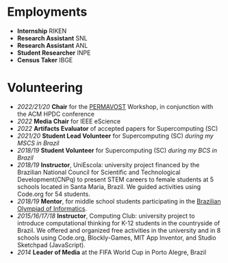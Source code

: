 # Employments

- **Internship** RIKEN
- **Research Assistant** SNL
- **Research Assistant** ANL
- **Student Researcher** INPE
- **Census Taker** IBGE

# Volunteering

- *2022/21/20* **Chair** for the [PERMAVOST](https://permavost.github.io/2021.html) Workshop, in conjunction with the ACM HPDC conference
- *2022*       **Media Chair** for IEEE eScience 
- *2022*       **Artifacts Evaluator** of accepted papers for Supercomputing (SC)
- *2021/20*    **Student Lead Volunteer** for Supercomputing (SC) *during my MSCS in Brazil*
- *2018/19*    **Student Volunteer** for Supercomputing (SC) *during my BCS in Brazil*
- *2018/19*    **Instructor**, UniEscola: university project financed by the Brazilian National Council for Scientific and Technological Development(CNPq) to present STEM careers to female students at 5 schools located in Santa Maria, Brazil. We guided activities using Code.org for 54 students. 
- *2018/19*    **Mentor**, for middle school students participating in the [Brazilian Olympiad of Informatics](https://olimpiada.ic.unicamp.br).
- *2015/16/17/18* **Instructor**, Computing Club: university project to introduce computational thinking for K-12 students in the countryside of Brazil. We offered and organized free activities in the university and in 8 schools using Code.org, Blockly-Games, MIT App Inventor, and Studio Sketchpad (JavaScript).
- *2014* **Leader of Media** at the FIFA World Cup in Porto Alegre, Brazil 